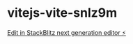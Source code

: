 # vitejs-vite-snlz9m

[Edit in StackBlitz next generation editor ⚡️](https://stackblitz.com/~/github.com/lohug/vitejs-vite-snlz9m)